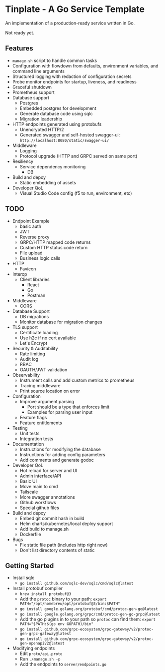 # Tinplate - A Go Service Template

An implementation of a production-ready service written in Go.

Not ready yet.

## Features
* `manage.sh` script to handle common tasks
* Configuration with flowdown from defaults, environment variables, and command line arguments
* Structured logging with redaction of configuration secrets
* Probe monitor endpoints for startup, liveness, and readiness
* Graceful shutdown
* Prometheus support
* Database support
  * Postgres
  * Embedded postgres for development
  * Generate database code using sqlc
  * Migration leadership
* HTTP endpoints generated using protobufs
  * Unencrypted HTTP/2
  * Generated swagger and self-hosted swagger-ui: `http://localhost:8080/static/swagger-ui/`
* Middleware
  * Logging 
  * Protocol upgrade (HTTP and GRPC served on same port)
* Resiliency
  * Service dependency monitoring
    * DB
* Build and depoy
  * Static embedding of assets
* Developer QoL
  * Visual Studio Code config (f5 to run, environment, etc)


## TODO
* Endpoint Example
  * basic auth
  * JWT
  * Reverse proxy
  * GRPC/HTTP mapped code returns
  * Custom HTTP status code return
  * File upload
  * Business logic calls
* HTTP
  * Favicon
* Interop
  * Client libraries
    * React
    * Go
    * Postman
* Middleware
  * CORS
* Database Support
  * DB migrations
  * Monitor database for migration changes
* TLS support
  * Certificate loading
  * Use h2c if no cert available
  * Let's Encrypt
* Security & Auditability
  * Rate limiting
  * Audit log
  * RBAC
  * OAUTH/JWT validation
* Observability
  * Instrument calls and add custom metrics to prometheus
  * Tracing middleware
  * Print source location on error
* Configuration
  * Improve argument parsing
    * Port should be a type that enforces limit
    * Examples for parsing user input
  * Feature flags
  * Feature entitlements
* Testing
  * Unit tests
  * Integration tests
* Documentation
  * Instructions for modifying the database
  * Instructions for adding config parameters
  * Add comments and generate godoc
* Developer QoL
  * Hot reload for server and UI
  * Admin interface/API
  * Basic UI
  * Move main to cmd
  * Tailscale
  * More swagger annotations
  * Github workflows
  * Special github files
* Build and depoy
  * Embed git commit hash in build
  * Helm charts/kubernetes/local deploy support
  * Add build to manage.sh
  * Dockerfile
* Bugs
  * Fix static file path (includes http right now)
  * Don't list directory contents of static

## Getting Started
* Install sqlc
  * `go install github.com/sqlc-dev/sqlc/cmd/sqlc@latest`
* Install protobuf compiler
  * `brew install protobuf@3`
  * Add the `protoc` binary to your path: `export PATH="/opt/homebrew/opt/protobuf@3/bin:$PATH"`
  * `go install google.golang.org/protobuf/cmd/protoc-gen-go@latest`
  * `go install google.golang.org/grpc/cmd/protoc-gen-go-grpc@latest`
  * Add the go plugins in to your path so `protoc` can find them: `export PATH="$PATH:$(go env GOPATH)/bin"`
  * `go install github.com/grpc-ecosystem/grpc-gateway/v2/protoc-gen-grpc-gateway@latest`
  * `go install github.com/grpc-ecosystem/grpc-gateway/v2/protoc-gen-openapiv2@latest`
* Modifying endpoints
  * Edit `proto/api.proto`
  * Run `./manage.sh -p`
  * Add the endpoints to `server/endpoints.go`
